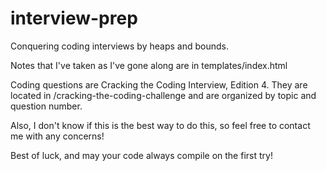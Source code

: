 # interview-prep
Conquering coding interviews by heaps and bounds.

Notes that I've taken as I've gone along are in templates/index.html

Coding questions are Cracking the Coding Interview, Edition 4.
They are located in /cracking-the-coding-challenge and are organized by topic
and question number.

Also, I don't know if this is the best way to do this, so feel free to contact me with any concerns! 

Best of luck, and may your code always compile on the first try!
